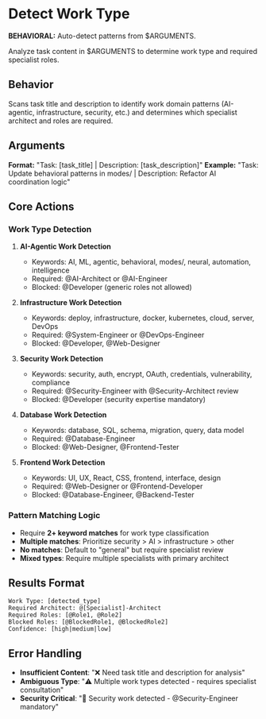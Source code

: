 # Detect Work Type

**BEHAVIORAL:** Auto-detect patterns from $ARGUMENTS.

Analyze task content in $ARGUMENTS to determine work type and required specialist roles.

## Behavior
Scans task title and description to identify work domain patterns (AI-agentic, infrastructure, security, etc.) and determines which specialist architect and roles are required.

## Arguments
**Format:** "Task: [task_title] | Description: [task_description]"
**Example:** "Task: Update behavioral patterns in modes/ | Description: Refactor AI coordination logic"

## Core Actions

### Work Type Detection
1. **AI-Agentic Work Detection**
   - Keywords: AI, ML, agentic, behavioral, modes/, neural, automation, intelligence
   - Required: @AI-Architect or @AI-Engineer
   - Blocked: @Developer (generic roles not allowed)

2. **Infrastructure Work Detection**
   - Keywords: deploy, infrastructure, docker, kubernetes, cloud, server, DevOps
   - Required: @System-Engineer or @DevOps-Engineer
   - Blocked: @Developer, @Web-Designer

3. **Security Work Detection**
   - Keywords: security, auth, encrypt, OAuth, credentials, vulnerability, compliance
   - Required: @Security-Engineer with @Security-Architect review
   - Blocked: @Developer (security expertise mandatory)

4. **Database Work Detection**
   - Keywords: database, SQL, schema, migration, query, data model
   - Required: @Database-Engineer
   - Blocked: @Web-Designer, @Frontend-Tester

5. **Frontend Work Detection**
   - Keywords: UI, UX, React, CSS, frontend, interface, design
   - Required: @Web-Designer or @Frontend-Developer
   - Blocked: @Database-Engineer, @Backend-Tester

### Pattern Matching Logic
- Require **2+ keyword matches** for work type classification
- **Multiple matches**: Prioritize security > AI > infrastructure > other
- **No matches**: Default to "general" but require specialist review
- **Mixed types**: Require multiple specialists with primary architect

## Results Format
```
Work Type: [detected_type]
Required Architect: @[Specialist]-Architect
Required Roles: [@Role1, @Role2]
Blocked Roles: [@BlockedRole1, @BlockedRole2]
Confidence: [high|medium|low]
```

## Error Handling
- **Insufficient Content**: "❌ Need task title and description for analysis"
- **Ambiguous Type**: "⚠️ Multiple work types detected - requires specialist consultation"
- **Security Critical**: "🚨 Security work detected - @Security-Engineer mandatory"
